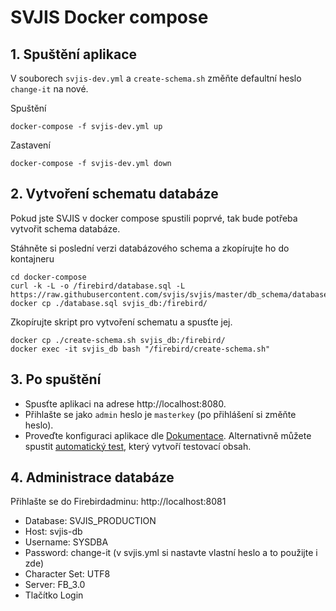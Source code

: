# SVJIS Docker compose

## 1. Spuštění aplikace

V souborech `svjis-dev.yml` a `create-schema.sh` změňte defaultní heslo `change-it` na nové.  

Spuštění
```
docker-compose -f svjis-dev.yml up
```

Zastavení
```
docker-compose -f svjis-dev.yml down
```

## 2. Vytvoření schematu databáze

Pokud jste SVJIS v docker compose spustili poprvé, tak bude potřeba vytvořit schema databáze.  

Stáhněte si poslední verzi databázového schema a zkopírujte ho do kontajneru
```
cd docker-compose
curl -k -L -o /firebird/database.sql -L https://raw.githubusercontent.com/svjis/svjis/master/db_schema/database.sql
docker cp ./database.sql svjis_db:/firebird/
```

Zkopírujte skript pro vytvoření schematu a spusťte jej.
```
docker cp ./create-schema.sh svjis_db:/firebird/
docker exec -it svjis_db bash "/firebird/create-schema.sh"
```

## 3. Po spuštění

* Spusťte aplikaci na adrese http://localhost:8080. 
* Přihlašte se jako `admin` heslo je `masterkey` (po přihlášení si změňte heslo). 
* Proveďte konfiguraci aplikace dle [Dokumentace](https://svjis.github.io/Parametrizace/). Alternativně můžete spustit [automatický test](https://github.com/svjis/svjis-selenium), který vytvoří testovací obsah.

## 4. Administrace databáze

Přihlašte se do Firebirdadminu: http://localhost:8081

* Database: SVJIS_PRODUCTION
* Host: svjis-db
* Username: SYSDBA
* Password: change-it (v svjis.yml si nastavte vlastní heslo a to použijte i zde)
* Character Set: UTF8
* Server: FB_3.0
* Tlačítko Login
